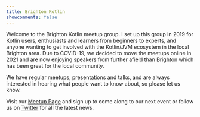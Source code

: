 ```yaml
---
title: Brighton Kotlin
showcomments: false
---
```


Welcome to the Brighton Kotlin meetup group. I set up this group in 2019 for Kotlin users, enthusiasts and learners from beginners to experts, and anyone wanting to get involved with the Kotlin/JVM ecosystem in the local Brighton area.  Due to COVID-19, we decided to move the meetups online in 2021 and are now enjoying speakers from further afield than Brighton which has been great for the local community.

We have regular meetups, presentations and talks, and are always interested in hearing what people want to know about, so please let us know.

Visit our [Meetup Page](https://www.meetup.com/Brighton-Kotlin/) and sign up to come along to our next event or follow us on [Twitter](https://twitter.com/brightonkotlin) for all the latest news.
